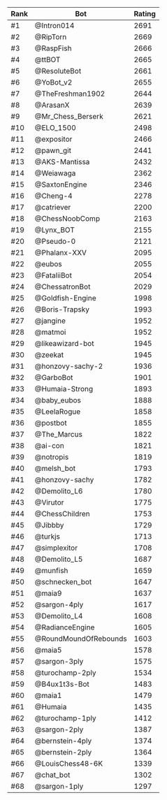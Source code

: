 Rank|Bot|Rating
---|---|---
#1|@Intron014|2691
#2|@RipTorn|2669
#3|@RaspFish|2666
#4|@ttBOT|2665
#5|@ResoluteBot|2661
#6|@YoBot_v2|2655
#7|@TheFreshman1902|2644
#8|@ArasanX|2639
#9|@Mr_Chess_Berserk|2621
#10|@ELO_1500|2498
#11|@expositor|2466
#12|@pawn_git|2441
#13|@AKS-Mantissa|2432
#14|@Weiawaga|2362
#15|@SaxtonEngine|2346
#16|@Cheng-4|2278
#17|@catriever|2200
#18|@ChessNoobComp|2163
#19|@Lynx_BOT|2155
#20|@Pseudo-0|2121
#21|@Phalanx-XXV|2095
#22|@eubos|2055
#23|@FataliiBot|2054
#24|@ChessatronBot|2029
#25|@Goldfish-Engine|1998
#26|@Boris-Trapsky|1993
#27|@jangine|1952
#28|@matmoi|1952
#29|@likeawizard-bot|1945
#30|@zeekat|1945
#31|@honzovy-sachy-2|1936
#32|@GarboBot|1901
#33|@Humaia-Strong|1893
#34|@baby_eubos|1888
#35|@LeelaRogue|1858
#36|@postbot|1855
#37|@The_Marcus|1822
#38|@ai-con|1821
#39|@notropis|1819
#40|@melsh_bot|1793
#41|@honzovy-sachy|1782
#42|@Demolito_L6|1780
#43|@Virutor|1775
#44|@ChessChildren|1753
#45|@Jibbby|1729
#46|@turkjs|1713
#47|@simplexitor|1708
#48|@Demolito_L5|1687
#49|@munfish|1659
#50|@schnecken_bot|1647
#51|@maia9|1637
#52|@sargon-4ply|1617
#53|@Demolito_L4|1608
#54|@RadianceEngine|1605
#55|@RoundMoundOfRebounds|1603
#56|@maia5|1578
#57|@sargon-3ply|1575
#58|@turochamp-2ply|1534
#59|@B4ux1t3s-Bot|1483
#60|@maia1|1479
#61|@Humaia|1435
#62|@turochamp-1ply|1412
#63|@sargon-2ply|1387
#64|@bernstein-4ply|1374
#65|@bernstein-2ply|1364
#66|@LouisChess48-6K|1339
#67|@chat_bot|1302
#68|@sargon-1ply|1297

